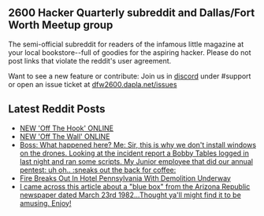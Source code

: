 ## 2600 Hacker Quarterly subreddit and Dallas/Fort Worth Meetup group
The semi-official subreddit for readers of the infamous little magazine at your local bookstore--full of goodies for the aspiring hacker. Please do not post links that violate the reddit's user agreement.

Want to see a new feature or contribute: 
Join us in [discord](https://dfw2600.dapla.net/chat) under #support or open an issue ticket at [dfw2600.dapla.net/issues](https://dfw2600.dapla.net/issues)

## Latest Reddit Posts
<!-- BLOG-POST-LIST:START -->
- [NEW 'Off The Hook' ONLINE](https://2600.com/hook/09-02-2022)
- [NEW 'Off The Wall' ONLINE](https://2600.com/wall/08-02-2022)
- [Boss: What happened here? Me: Sir, this is why we don't install windows on the drones. Looking at the incident report a Bobby Tables logged in last night and ran some scripts. My Junior employee that did our annual pentest: uh oh.. :sneaks out the back for coffee:](https://www.reddit.com/r/2600/comments/sn8mh8/boss_what_happened_here_me_sir_this_is_why_we/)
- [Fire Breaks Out In Hotel Pennsylvania With Demolition Underway](https://www.reddit.com/r/2600/comments/sn3a8l/fire_breaks_out_in_hotel_pennsylvania_with/)
- [I came across this article about a "blue box" from the Arizona Republic newspaper dated March 23rd 1982...Thought ya'll might find it to be amusing. Enjoy!](https://www.reddit.com/r/2600/comments/sn11m7/i_came_across_this_article_about_a_blue_box_from/)
<!-- BLOG-POST-LIST:END -->
